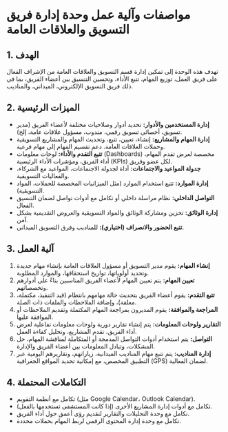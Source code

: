 # مواصفات وآلية عمل وحدة إدارة فريق التسويق والعلاقات العامة

## 1. الهدف

تهدف هذه الوحدة إلى تمكين إدارة قسم التسويق والعلاقات العامة من الإشراف الفعال على فريق العمل، توزيع المهام، تتبع الأداء، وتحسين التنسيق بين أعضاء الفريق، بما في ذلك فريق التسويق الإلكتروني، الميداني، والمناديب.

## 2. الميزات الرئيسية

*   **إدارة المستخدمين والأدوار:** تحديد أدوار وصلاحيات مختلفة لأعضاء الفريق (مدير تسويق، أخصائي تسويق رقمي، مندوب، مسؤول علاقات عامة، إلخ).
*   **إدارة المهام والمشاريع:** إنشاء، تعيين، تتبع، وتحديث المهام والمشاريع التسويقية وحملات العلاقات العامة. دعم تقسيم المهام إلى مهام فرعية.
*   **تتبع التقدم والأداء:** لوحات معلومات (Dashboards) مخصصة لعرض تقدم المهام، أداء الفريق، ومؤشرات الأداء الرئيسية (KPIs) لكل عضو وفريق.
*   **جدولة المواعيد والاجتماعات:** أداة لجدولة الاجتماعات، المواعيد مع الشركاء، والفعاليات التسويقية.
*   **إدارة الموارد:** تتبع استخدام الموارد (مثل الميزانيات المخصصة للحملات، المواد التسويقية).
*   **التواصل الداخلي:** نظام مراسلة داخلي أو تكامل مع أدوات تواصل لضمان التنسيق الفعال.
*   **إدارة الوثائق:** تخزين ومشاركة الوثائق والمواد التسويقية والعروض التقديمية بشكل آمن.
*   **تتبع الحضور والانصراف (اختياري):** للمناديب وفرق التسويق الميداني.

## 3. آلية العمل

1.  **إنشاء المهام:** يقوم مدير التسويق أو مسؤول العلاقات العامة بإنشاء مهام جديدة وتحديد أولوياتها، تواريخ استحقاقها، والموارد المطلوبة.
2.  **تعيين المهام:** يتم تعيين المهام لأعضاء الفريق المناسبين بناءً على أدوارهم وتخصصاتهم.
3.  **تتبع التقدم:** يقوم أعضاء الفريق بتحديث حالة مهامهم بانتظام (قيد التنفيذ، مكتملة، معلقة)، وإضافة الملاحظات والملفات ذات الصلة.
4.  **المراجعة والموافقة:** يقوم المديرون بمراجعة المهام المكتملة وتقديم الملاحظات أو الموافقة عليها.
5.  **التقارير ولوحات المعلومات:** يتم إنشاء تقارير دورية ولوحات معلومات تفاعلية لعرض أداء الفريق، تقدم المشاريع، وتحليل كفاءة العمل.
6.  **التواصل:** يتم استخدام أدوات التواصل المدمجة أو المتكاملة لمناقشة المهام، حل المشكلات، وتبادل المعلومات بين أعضاء الفريق والإدارة.
7.  **إدارة المناديب:** يتم تتبع مهام المناديب الميدانية، زياراتهم، وتقاريرهم اليومية عبر التطبيق المخصص، مع إمكانية تحديد المواقع الجغرافية (GPS) لضمان الفعالية.

## 4. التكاملات المحتملة

*   تكامل مع أنظمة التقويم (مثل Google Calendar، Outlook Calendar).
*   تكامل مع أدوات إدارة المشاريع الأخرى (إذا كانت المستشفى تستخدمها بالفعل).
*   تكامل مع وحدة التحليلات والتقارير لتقديم رؤى أعمق حول أداء الفريق.
*   تكامل مع وحدة إدارة المحتوى الرقمي لربط المهام بحملات محددة.
